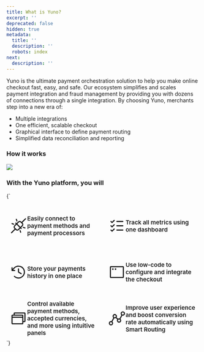 ```yaml
---
title: What is Yuno?
excerpt: ''
deprecated: false
hidden: true
metadata:
  title: ''
  description: ''
  robots: index
next:
  description: ''
---
```

Yuno is the ultimate payment orchestration solution to help you make online checkout fast, easy, and safe. Our ecosystem simplifies and scales payment integration and fraud management by providing you with dozens of connections through a single integration. By choosing Yuno, merchants step into a new era of:

* Multiple integrations
* One efficient, scalable checkout
* Graphical interface to define payment routing
* Simplified data reconciliation and reporting

### How it works

<Image align="center" src="https://files.readme.io/28a601c-what_is_yuno1.png" />

### With the Yuno platform, you will

<HTMLBlock>{`
<style>
  .card-whats-yuno-shelf {
    margin: 0 0 0 0;
    display: grid;
    grid-template-columns: repeat(2, 1fr);
    grid-template-rows: repeat(3, 1fr);
    grid-column-gap: 10px;
    grid-row-gap: 10px;
  }

  .card-whats-yuno {
    padding: 0.5rem;
    /* flex: 1; */

    border-radius: 7px;
    border: 1px solid var(--yuno-purple);
    transition: transform .1s;
    display: grid;
    grid-template-columns: 1fr 4fr;
    align-items: center;

  }

  .card-whats-yuno:hover {
    transform: scale(1.02);
    /* box-shadow: 0 5px 10px var(--yuno-purple-10); */
  }

  .card-whats-yuno svg {
    color: var(--yuno-purple);
    height: 45px;
    width: 45px;
    /* margin-right: 20px; */
    margin: auto;
  }


  .card-whats-yuno p {
    color: var(--yuno-purple);
    font-size: 0.95rem;
    font-weight: 600;
    margin: 0;
  }

  @media only screen and (max-width: 600px) {
    .card-whats-yuno-shelf {
      display: flex;
      flex-wrap: nowrap;
      flex-direction: column;
    }

   	.card-whats-yuno svg {
      height: 35px;
      width: 35px;
    }
  }
  
  /* ------------------------ define the configuration for DARK Mode ------------------------  */

  @media (prefers-color-scheme: dark) {
   .card-whats-yuno {
    	border: 2px solid var(--yuno-purple-50);
     	/*background-color: var(--yuno-white);*/
    }
    
    .card-whats-yuno svg {
      color: var(--yuno-purple-50);
    }

    .card-whats-yuno p {
      color: var(--yuno-purple-50);
    }
  }

  [data-color-mode="dark"] .card-whats-yuno {
    	border: 2px solid var(--yuno-purple-50);
     	/*background-color: var(--yuno-white);*/
    }
  
  [data-color-mode="dark"] .card-whats-yuno svg {
      color: var(--yuno-purple-50);
    }


  [data-color-mode="dark"] .card-whats-yuno p {
      color: var(--yuno-purple-50);
    }
</style>

<body>
  <section class="card-whats-yuno-shelf">
    <div class="card-whats-yuno">
      <svg xmlns="http://www.w3.org/2000/svg" width="32" height="32" fill="currentColor" viewBox="0 0 256 256">
        <path
          d="M237.66,18.34a8,8,0,0,0-11.32,0l-52.4,52.41-5.37-5.38a32.05,32.05,0,0,0-45.26,0L100,88.69l-6.34-6.35A8,8,0,0,0,82.34,93.66L88.69,100,65.37,123.31a32,32,0,0,0,0,45.26l5.38,5.37-52.41,52.4a8,8,0,0,0,11.32,11.32l52.4-52.41,5.37,5.38a32,32,0,0,0,45.26,0L156,167.31l6.34,6.35a8,8,0,0,0,11.32-11.32L167.31,156l23.32-23.31a32,32,0,0,0,0-45.26l-5.38-5.37,52.41-52.4A8,8,0,0,0,237.66,18.34Zm-116.29,161a16,16,0,0,1-22.62,0L76.69,157.25a16,16,0,0,1,0-22.62L100,111.31,144.69,156Zm57.94-57.94L156,144.69,111.31,100l23.32-23.31a16,16,0,0,1,22.62,0l22.06,22A16,16,0,0,1,179.31,121.37ZM88.41,34.53a8,8,0,0,1,15.18-5.06l8,24a8,8,0,0,1-15.18,5.06Zm-64,58.94a8,8,0,0,1,10.12-5.06l24,8a8,8,0,0,1-5.06,15.18l-24-8A8,8,0,0,1,24.41,93.47Zm207.18,69.06a8,8,0,0,1-10.12,5.06l-24-8a8,8,0,0,1,5.06-15.18l24,8A8,8,0,0,1,231.59,162.53Zm-64,58.94a8,8,0,0,1-15.18,5.06l-8-24a8,8,0,0,1,15.18-5.06Z">
        </path>
      </svg>
      <!-- <img
        src="https://raw.githubusercontent.com/cassianomoraes/yuno_card_images/main/whats-yuno-page-icons/connections.png"
        width="50" height="50"> -->
      <p> Easily connect to payment methods and payment processors </p>
    </div>
    <div class="card-whats-yuno">
      <!-- <img
        src="https://raw.githubusercontent.com/cassianomoraes/yuno_card_images/main/whats-yuno-page-icons/metrics.png"
        width="50" height="50"> -->
      <svg xmlns="http://www.w3.org/2000/svg" width="32" height="32" fill="currentColor" viewBox="0 0 256 256">
        <path
          d="M224,128a8,8,0,0,1-8,8H128a8,8,0,0,1,0-16h88A8,8,0,0,1,224,128ZM128,72h88a8,8,0,0,0,0-16H128a8,8,0,0,0,0,16Zm88,112H128a8,8,0,0,0,0,16h88a8,8,0,0,0,0-16ZM82.34,42.34,56,68.69,45.66,58.34A8,8,0,0,0,34.34,69.66l16,16a8,8,0,0,0,11.32,0l32-32A8,8,0,0,0,82.34,42.34Zm0,64L56,132.69,45.66,122.34a8,8,0,0,0-11.32,11.32l16,16a8,8,0,0,0,11.32,0l32-32a8,8,0,0,0-11.32-11.32Zm0,64L56,196.69,45.66,186.34a8,8,0,0,0-11.32,11.32l16,16a8,8,0,0,0,11.32,0l32-32a8,8,0,0,0-11.32-11.32Z">
        </path>
      </svg>
      <p> Track all metrics using one dashboard </p>
    </div>
    <div class="card-whats-yuno">
      <!-- <img
        src="https://raw.githubusercontent.com/cassianomoraes/yuno_card_images/main/whats-yuno-page-icons/history.png"
        width="50" height="50"> -->
      <svg xmlns="http://www.w3.org/2000/svg" width="32" height="32" fill="currentColor" viewBox="0 0 256 256">
        <path
          d="M136,80v43.47l36.12,21.67a8,8,0,0,1-8.24,13.72l-40-24A8,8,0,0,1,120,128V80a8,8,0,0,1,16,0Zm-8-48A95.44,95.44,0,0,0,60.08,60.15C52.81,67.51,46.35,74.59,40,82V64a8,8,0,0,0-16,0v40a8,8,0,0,0,8,8H72a8,8,0,0,0,0-16H49c7.15-8.42,14.27-16.35,22.39-24.57a80,80,0,1,1,1.66,114.75,8,8,0,1,0-11,11.64A96,96,0,1,0,128,32Z">
        </path>
      </svg>
      <p> Store your payments history in one place </p>
    </div>
    <div class="card-whats-yuno">
      <!-- <img
        src="https://raw.githubusercontent.com/cassianomoraes/yuno_card_images/main/whats-yuno-page-icons/low-code.png"
        width="50" height="50"> -->
      <svg xmlns="http://www.w3.org/2000/svg" width="32" height="32" fill="currentColor" viewBox="0 0 256 256">
        <path
          d="M216,40H40A16,16,0,0,0,24,56V200a16,16,0,0,0,16,16H216a16,16,0,0,0,16-16V56A16,16,0,0,0,216,40Zm0,160H40V56H216V200ZM80,84A12,12,0,1,1,68,72,12,12,0,0,1,80,84Zm40,0a12,12,0,1,1-12-12A12,12,0,0,1,120,84Z">
        </path>
      </svg>
      <p> Use low-code to configure and integrate the checkout </p>
    </div>
    <div class="card-whats-yuno">
      <!-- <img
        src="https://raw.githubusercontent.com/cassianomoraes/yuno_card_images/main/whats-yuno-page-icons/control-payment-methods.png"
        width="50" height="50"> -->
      <svg xmlns="http://www.w3.org/2000/svg" width="32" height="32" fill="currentColor" viewBox="0 0 256 256">
        <path
          d="M216,40H72A16,16,0,0,0,56,56V72H40A16,16,0,0,0,24,88V200a16,16,0,0,0,16,16H184a16,16,0,0,0,16-16V184h16a16,16,0,0,0,16-16V56A16,16,0,0,0,216,40ZM184,88v16H40V88Zm0,112H40V120H184v80Zm32-32H200V88a16,16,0,0,0-16-16H72V56H216Z">
        </path>
      </svg>
      <p> Control available payment methods, accepted currencies, and more using intuitive panels </p>
    </div>
    <div class="card-whats-yuno">
      <!-- <img
        src="https://raw.githubusercontent.com/cassianomoraes/yuno_card_images/main/whats-yuno-page-icons/improve-user-experience.png"
        width="50" height="50"> -->
      <svg xmlns="http://www.w3.org/2000/svg" width="32" height="32" fill="currentColor" viewBox="0 0 256 256">
        <path
          d="M238.64,33.36a32,32,0,0,0-45.26,0h0a32,32,0,0,0,0,45.26c.29.29.6.57.9.85l-26.63,49.46a32.19,32.19,0,0,0-23.9,3.5l-20.18-20.18a32,32,0,0,0-50.2-38.89h0a32,32,0,0,0,0,45.26c.29.29.59.57.89.85L47.63,168.94a32,32,0,0,0-30.27,8.44h0a32,32,0,1,0,45.26,0c-.29-.29-.6-.57-.9-.85l26.63-49.46A32.4,32.4,0,0,0,96,128a32,32,0,0,0,16.25-4.41l20.18,20.18a32,32,0,1,0,50.2-6.38c-.29-.29-.59-.57-.89-.85l26.63-49.46A32.33,32.33,0,0,0,216,88a32,32,0,0,0,22.63-54.62ZM51.3,211.33a16,16,0,0,1-22.63-22.64h0A16,16,0,1,1,51.3,211.33Zm33.38-104a16,16,0,0,1,0-22.63h0a16,16,0,1,1,0,22.63Zm86.64,64a16,16,0,0,1-22.63-22.63h0a16,16,0,0,1,22.63,22.63Zm56-104A16,16,0,1,1,204.7,44.67h0a16,16,0,0,1,22.63,22.64Z">
        </path>
      </svg>
      <p> Improve user experience and boost conversion rate automatically using Smart Routing </p>
    </div>

  </section>
</body>
`}</HTMLBlock>
